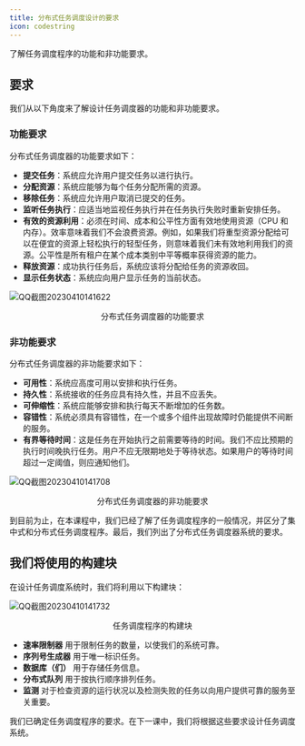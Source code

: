 ```yaml
---
title: 分布式任务调度设计的要求
icon: codestring
---
```



了解任务调度程序的功能和非功能要求。

## 要求

我们从以下角度来了解设计任务调度器的功能和非功能要求。

### 功能要求

分布式任务调度器的功能要求如下：

- **提交任务**：系统应允许用户提交任务以进行执行。
- **分配资源**：系统应能够为每个任务分配所需的资源。
- **移除任务**：系统应允许用户取消已提交的任务。
- **监听任务执行**：应适当地监视任务执行并在任务执行失败时重新安排任务。
- **有效的资源利用**：必须在时间、成本和公平性方面有效地使用资源（CPU 和内存）。效率意味着我们不会浪费资源。例如，如果我们将重型资源分配给可以在便宜的资源上轻松执行的轻型任务，则意味着我们未有效地利用我们的资源。公平性是所有租户在某个成本类别中平等概率获得资源的能力。
- **释放资源**：成功执行任务后，系统应该将分配给任务的资源收回。
- **显示任务状态**：系统应向用户显示任务的当前状态。

![QQ截图20230410141622](/img/23-Distributed%20Task%20Scheduler/QQ%E6%88%AA%E5%9B%BE20230410141622.png)

<center>分布式任务调度器的功能要求</center>

### 非功能要求

分布式任务调度器的非功能要求如下：

- **可用性**：系统应高度可用以安排和执行任务。
- **持久性**：系统接收的任务应具有持久性，并且不应丢失。
- **可伸缩性**：系统应能够安排和执行每天不断增加的任务数。
- **容错性**：系统必须具有容错性，在一个或多个组件出现故障时仍能提供不间断的服务。
- **有界等待时间**：这是任务在开始执行之前需要等待的时间。我们不应比预期的执行时间晚执行任务。用户不应无限期地处于等待状态。如果用户的等待时间超过一定阈值，则应通知他们。

![QQ截图20230410141708](/img/23-Distributed%20Task%20Scheduler/QQ%E6%88%AA%E5%9B%BE20230410141708.png)

<center>分布式任务调度器的非功能要求</center>

到目前为止，在本课程中，我们已经了解了任务调度程序的一般情况，并区分了集中式和分布式任务调度程序。最后，我们列出了分布式任务调度器系统的要求。

## 我们将使用的构建块

在设计任务调度系统时，我们将利用以下构建块：

![QQ截图20230410141732](/img/23-Distributed%20Task%20Scheduler/QQ%E6%88%AA%E5%9B%BE20230410141732.png)

<center>任务调度程序的构建块</center>

- **速率限制器** 用于限制任务的数量，以使我们的系统可靠。
- **序列号生成器** 用于唯一标识任务。
- **数据库（们）** 用于存储任务信息。
- **分布式队列** 用于按执行顺序排列任务。
- **监测** 对于检查资源的运行状况以及检测失败的任务以向用户提供可靠的服务至关重要。

我们已确定任务调度程序的要求。在下一课中，我们将根据这些要求设计任务调度系统。